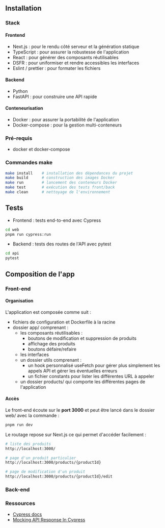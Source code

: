 ## Installation

### Stack

#### Frontend

- Next.js : pour le rendu côté serveur et la génération statique
- TypeScript : pour assurer la robustesse de l'application
- React : pour générer des composants réutilisables
- DSFR : pour uniformiser et rendre accessibles les interfaces
- Eslint / prettier : pour formater les fichiers

#### Backend

- Python
- FastAPI : pour construire une API rapide

#### Conteneurisation

- Docker : pour assurer la portabilité de l'application
- Docker-compose : pour la gestion multi-conteneurs

### Pré-requis
- docker et docker-compose

### Commandes make

```bash
make install    # installation des dépendances du projet
make build      # construction des images Docker
make run        # lancement des conteneurs Docker
make test       # exécution des tests front/back
make clean      # nettoyage de l'environnement
```

## Tests

- Frontend : tests end-to-end avec Cypress

```bash
cd web
pnpm run cypress:run
```

- Backend : tests des routes de l'API avec pytest

```bash
cd api
pytest
```

## Composition de l'app

### Front-end

#### Organisation

L'application est composée comme suit :
- fichiers de configuration et Dockerfile à la racine
- dossier app/ comprenant :
    - les composants réutilisables : 
        - boutons de modification et suppression de produits
        - affichage des produits
        - boutons défaire/refaire
    - les interfaces
    - un dossier utils comprenant :
        - un hook personnalisé useFetch pour gérer plus simplement les appels API et gérer les éventuelles erreurs
        - un fichier constants pour lister les différentes URL à appeler
    - un dossier products/ qui comporte les différentes pages de l'application

#### Accès

Le front-end écoute sur le __port 3000__ et peut être lancé dans le dossier web/ avec la commande :

```bash
pnpm run dev
```

Le routage repose sur Next.js ce qui permet d'accéder facilement :

```bash
# liste des produits
http://localhost:3000/

# page d'un produit particulier
http://localhost:3000/products/{productId}

# page de modification d'un produit
http://localhost:3000/products/{productId}/edit
```

### Back-end

### Ressources

- [Cypress docs](https://docs.cypress.io/guides/end-to-end-testing/writing-your-first-end-to-end-test)
- [Mocking API Response In Cypress](https://kailash-pathak.medium.com/mocking-api-response-in-cypress-a73dea514cfd)